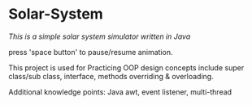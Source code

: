 # Solar-System
*This is a simple solar system simulator written in Java*

press 'space button' to pause/resume animation.  

This project is used for Practicing OOP design concepts include super class/sub class, interface, methods overriding & overloading.

Additional knowledge points:
Java awt, event listener, multi-thread
